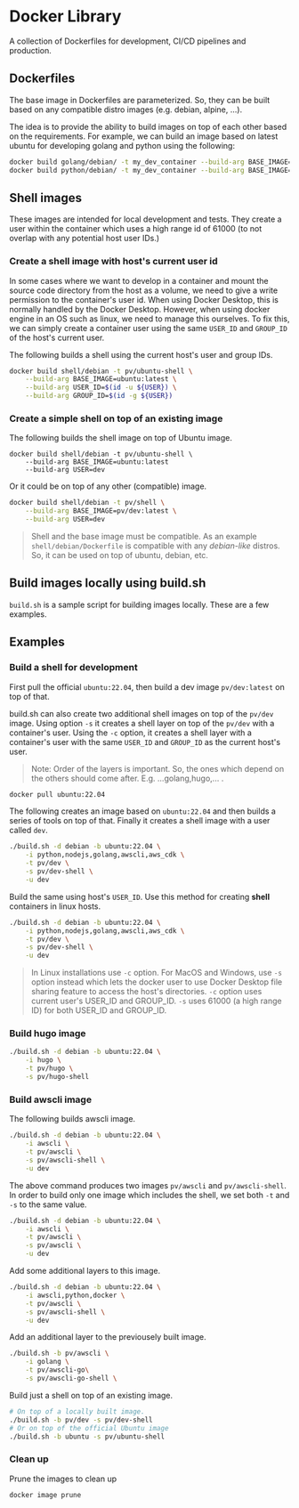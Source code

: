 # Docker Library

A collection of Dockerfiles for development, CI/CD pipelines and production. 

## Dockerfiles
The base image in Dockerfiles are parameterized. So, they can be built based on any compatible distro images (e.g. debian, alpine, ...). 

The idea is to provide the ability to build images on top of each other based on the requirements.
For example, we can build an image based on latest ubuntu for developing golang and python using the following:

```sh
docker build golang/debian/ -t my_dev_container --build-arg BASE_IMAGE=ubuntu:latest
docker build python/debian/ -t my_dev_container --build-arg BASE_IMAGE=my_dev_container
```

## Shell images
These images are intended for local development and tests. They create a user within the container which uses a high range id of 61000 (to not overlap with any potential host user IDs.)

### Create a shell image with host's current user id
In some cases where we want to develop in a container and mount the source code directory from the host as a volume, we need to give a write permission to the container's user id. When using Docker Desktop, this is normally handled by the Docker Desktop. However, when using docker engine in an OS such as linux, we need to manage this ourselves. To fix this, we can simply create a container user using the same `USER_ID` and `GROUP_ID` of the host's current user.

The following builds a shell using the current host's user and group IDs.

```sh
docker build shell/debian -t pv/ubuntu-shell \
    --build-arg BASE_IMAGE=ubuntu:latest \
    --build-arg USER_ID=$(id -u ${USER}) \
    --build-arg GROUP_ID=$(id -g ${USER})
```
### Create a simple shell on top of an existing image
The following builds the shell image on top of Ubuntu image.
```
docker build shell/debian -t pv/ubuntu-shell \
    --build-arg BASE_IMAGE=ubuntu:latest
    --build-arg USER=dev
```
Or it could be on top of any other (compatible) image.
```sh
docker build shell/debian -t pv/shell \
    --build-arg BASE_IMAGE=pv/dev:latest \
    --build-arg USER=dev
```
> Shell and the base image must be compatible. As an example `shell/debian/Dockerfile` is compatible with any *debian-like* distros. So, it can be used on top of ubuntu, debian, etc.

## Build images locally using build.sh
`build.sh` is a sample script for building images locally. These are a few examples.

## Examples

### Build a shell for development
First pull the official `ubuntu:22.04`, then build a dev image `pv/dev:latest` on top of that.

build.sh can also create two additional shell images on top of the `pv/dev` image. Using option `-s` it creates a shell layer on top of the `pv/dev` with a container's user. Using the `-c` option, it creates a shell layer with a container's user with the same `USER_ID` and `GROUP_ID` as the current host's user.

> Note: Order of the layers is important. So, the ones which depend on the others should come after. E.g. ...golang,hugo,... .

```sh
docker pull ubuntu:22.04
```
The following creates an image based on `ubuntu:22.04` and then builds a series of tools on top of that. Finally it creates a shell image with a user called `dev`.
```sh
./build.sh -d debian -b ubuntu:22.04 \
    -i python,nodejs,golang,awscli,aws_cdk \
    -t pv/dev \
    -s pv/dev-shell \
    -u dev
```

Build the same using host's `USER_ID`. Use this method for creating **shell** containers in linux hosts.

```sh
./build.sh -d debian -b ubuntu:22.04 \
    -i python,nodejs,golang,awscli,aws_cdk \
    -t pv/dev \
    -s pv/dev-shell \
    -u dev
```
> In Linux installations use `-c` option. For MacOS and Windows, use `-s` option instead which lets the docker user to use Docker Desktop file sharing feature to access the host's directories. `-c` option uses current user's USER_ID and GROUP_ID. `-s` uses 61000 (a high range ID) for both USER_ID and GROUP_ID.

### Build hugo image
```sh
./build.sh -d debian -b ubuntu:22.04 \
    -i hugo \
    -t pv/hugo \
    -s pv/hugo-shell
```
### Build awscli image
The following builds awscli image.
```sh
./build.sh -d debian -b ubuntu:22.04 \
    -i awscli \
    -t pv/awscli \
    -s pv/awscli-shell \
    -u dev
```
The above command produces two images `pv/awscli` and `pv/awscli-shell`. In order to build only one image which includes the shell, we set both `-t` and `-s` to the same value.
```sh
./build.sh -d debian -b ubuntu:22.04 \
    -i awscli \
    -t pv/awscli \
    -s pv/awscli \
    -u dev
```
Add some additional layers to this image.
```sh
./build.sh -d debian -b ubuntu:22.04 \
    -i awscli,python,docker \
    -t pv/awscli \
    -s pv/awscli-shell \
    -u dev
```
Add an additional layer to the previousely built image.
```sh
./build.sh -b pv/awscli \
    -i golang \
    -t pv/awscli-go\
    -s pv/awscli-go-shell \
```
Build just a shell on top of an existing image.
```sh
# On top of a locally built image.
./build.sh -b pv/dev -s pv/dev-shell
# Or on top of the official Ubuntu image
./build.sh -b ubuntu -s pv/ubuntu-shell
```
### Clean up
Prune the images to clean up
```sh
docker image prune
```
